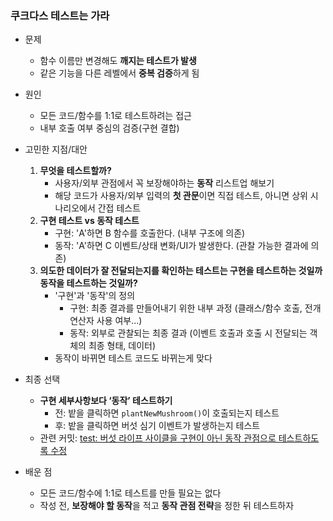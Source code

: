 ### 쿠크다스 테스트는 가라

- 문제
  - 함수 이름만 변경해도 **깨지는 테스트가 발생**
  - 같은 기능을 다른 레벨에서 **중복 검증**하게 됨

- 원인
  - 모든 코드/함수를 1:1로 테스트하려는 접근
  - 내부 호출 여부 중심의 검증(구현 결합)

- 고민한 지점/대안
  1. **무엇을 테스트할까?**
     - 사용자/외부 관점에서 꼭 보장해야하는 **동작** 리스트업 해보기
     - 해당 코드가 사용자/외부 입력의 **첫 관문**이면 직접 테스트, 아니면 상위 시나리오에서 간접 테스트
  2. **구현 테스트 vs 동작 테스트**
     - 구현: 'A'하면 B 함수를 호출한다. (내부 구조에 의존)
     - 동작: 'A'하면 C 이벤트/상태 변화/UI가 발생한다. (관찰 가능한 결과에 의존)
  3. **의도한 데이터가 잘 전달되는지를 확인하는 테스트는 구현을 테스트하는 것일까 동작을 테스트하는 것일까?**
     - '구현'과 '동작'의 정의
       - 구현: 최종 결과를 만들어내기 위한 내부 과정 (클래스/함수 호출, 전개 연산자 사용 여부...)
       - 동작: 외부로 관찰되는 최종 결과 (이벤트 호출과 호출 시 전달되는 객체의 최종 형태, 데이터)
     - 동작이 바뀌면 테스트 코드도 바뀌는게 맞다

- 최종 선택
  - **구현 세부사항보다 ‘동작’ 테스트하기**
    - 전: 밭을 클릭하면 `plantNewMushroom()`이 호출되는지 테스트
    - 후: 밭을 클릭하면 버섯 심기 이벤트가 발생하는지 테스트
  - 관련 커밋: [test: 버섯 라이프 사이클을 구현이 아닌 동작 관점으로 테스트하도록 수정](https://github.com/macaronpark/mushroom-in-my-yard/pull/13/commits/b41807c3de4a5c9b078072e3a9b0bda5eb846443)

- 배운 점
  - 모든 코드/함수에 1:1로 테스트를 만들 필요는 없다
  - 작성 전, **보장해야 할 동작**을 적고 **동작 관점 전략**을 정한 뒤 테스트하자
